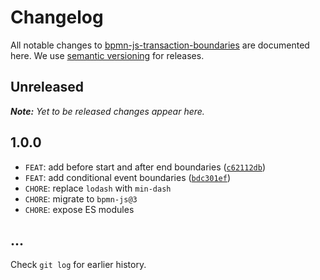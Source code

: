 # Changelog

All notable changes to [bpmn-js-transaction-boundaries](https://github.com/bpmn-io/bpmn-js-transaction-boundaries) are documented here. We use [semantic versioning](http://semver.org/) for releases.

## Unreleased

___Note:__ Yet to be released changes appear here._

## 1.0.0

* `FEAT`: add before start and after end boundaries ([`c62112db`](https://github.com/bpmn-io/bpmn-js-transaction-boundaries/pull/4/commits/c62112db666b84ca22b0b8e4341c117063a83c35))
* `FEAT`: add conditional event boundaries ([`bdc301ef`](https://github.com/bpmn-io/bpmn-js-transaction-boundaries/pull/4/commits/bdc301efc935b355cee96cd0642f83c708411277))
* `CHORE`: replace `lodash` with `min-dash`
* `CHORE`: migrate to `bpmn-js@3`
* `CHORE`: expose ES modules

## ...

Check `git log` for earlier history.
